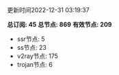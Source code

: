 更新时间2022-12-31 03:19:37

**总订阅: 45**
**总节点: 869**
**有效节点: 209**
- ssr节点: 5
- ss节点: 23
- v2ray节点: 175
- trojan节点: 6
